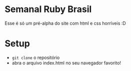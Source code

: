 # Semanal Ruby Brasil

Esse é só um pré-alpha do site com html e css horríveis :D

# Setup

 - `git clone` o repositório
 - abra o arquivo index.html no seu navegador favorito!
